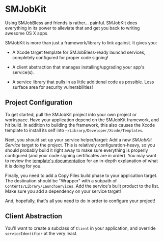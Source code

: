 SMJobKit
========

Using SMJobBless and friends is rather… painful.  SMJobKit does everything in its power to
alleviate that and get you back to writing awesome OS X apps.

SMJobKit is more than just a framework/library to link against.  It gives you:

* A Xcode target template for SMJobBless-ready launchd services, completely configured for proper
  code signing!
   
* A client abstraction that manages installing/upgrading your app's service(s).

* A service library that pulls in as little additional code as possible.  Less surface area for
  security vulnerabilities!


Project Configuration
---------------------

To get started, pull the SMJobKit project into your own project or workspace.  Have your application
depend on the SMJobKit framework, and hit build.  In addition to building the framework, this also
causes the Xcode template to install its self into `~/Library/Developer/Xcode/Templates`.

Next, you should set up your service helper/target: Add a new _SMJobKit Service_ target to the
project.  This is relatively configuration-heavy, so you should probably build it right away to make
sure everything is properly configured (and your code signing certificates are in order).  You may
want to review the [template's documentation](https://github.com/IngmarStein/SMJobKit/tree/master/Xcode%20Templates/Framework%20%26%20Library/SMJobKit%20Service.xctemplate)
for an in-depth explanation of what it is doing for you.

Finally, you need to add a Copy Files build phase to your application target.  The destination
should be "Wrapper" with a subpath of `Contents/Library/LaunchServices`.  Add the service's built
product to the list.  Make sure you add a dependency on your service target!

And, hopefully, that's all you need to do in order to configure your project!


Client Abstraction
------------------

You'll want to create a subclass of `Client` in your application, and override
`serviceIdentifier` at the very least.
